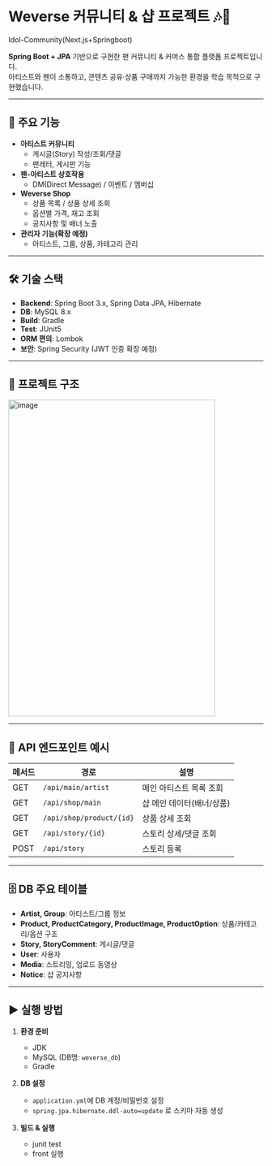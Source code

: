 # Weverse 커뮤니티 & 샵 프로젝트 🎶🛒
Idol-Community(Next.js+Springboot)

**Spring Boot + JPA** 기반으로 구현한 팬 커뮤니티 & 커머스 통합 플랫폼 프로젝트입니다.  
아티스트와 팬이 소통하고, 콘텐츠 공유·상품 구매까지 가능한 환경을 학습 목적으로 구현했습니다.

---

## 📌 주요 기능

- **아티스트 커뮤니티**
  - 게시글(Story) 작성/조회/댓글
  - 팬레터, 게시판 기능
- **팬-아티스트 상호작용**
  - DM(Direct Message) / 이벤트 / 멤버십
- **Weverse Shop**
  - 상품 목록 / 상품 상세 조회
  - 옵션별 가격, 재고 조회
  - 공지사항 및 배너 노출
- **관리자 기능(확장 예정)**
  - 아티스트, 그룹, 상품, 카테고리 관리

---

## 🛠 기술 스택

- **Backend**: Spring Boot 3.x, Spring Data JPA, Hibernate
- **DB**: MySQL 8.x
- **Build**: Gradle
- **Test**: JUnit5
- **ORM 편의**: Lombok
- **보안**: Spring Security (JWT 인증 확장 예정)

---

## 📂 프로젝트 구조

<img width="408" height="624" alt="image" src="https://github.com/user-attachments/assets/43af5df1-874e-4f61-804d-62c496210ba0" />


---

## 🔗 API 엔드포인트 예시

| 메서드 | 경로                    | 설명                     |
|--------|--------------------------|--------------------------|
| GET    | `/api/main/artist`       | 메인 아티스트 목록 조회   |
| GET    | `/api/shop/main`         | 샵 메인 데이터(배너/상품) |
| GET    | `/api/shop/product/{id}` | 상품 상세 조회           |
| GET    | `/api/story/{id}`        | 스토리 상세/댓글 조회     |
| POST   | `/api/story`             | 스토리 등록              |

---

## 🗄 DB 주요 테이블

- **Artist, Group**: 아티스트/그룹 정보
- **Product, ProductCategory, ProductImage, ProductOption**: 상품/카테고리/옵션 구조
- **Story, StoryComment**: 게시글/댓글
- **User**: 사용자
- **Media**: 스트리밍, 업로드 동영상
- **Notice**: 샵 공지사항

---

## ▶ 실행 방법

1. **환경 준비**
   - JDK 
   - MySQL (DB명: `weverse_db`)
   - Gradle 

2. **DB 설정**
   - `application.yml`에 DB 계정/비밀번호 설정
   - `spring.jpa.hibernate.ddl-auto=update` 로 스키마 자동 생성

3. **빌드 & 실행**
   - junit test
   - front 실행

